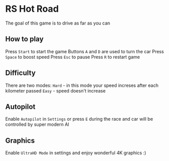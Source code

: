 # RS Hot Road

The goal of this game is to drive as far as you can

## How to play

Press `Start` to start the game
Buttons `A` and `D` are used to turn the car
Press `Space` to boost speed
Press `Esc` to pause 
Press `R` to restart game

## Difficulty

There are two modes:
`Hard` - in this mode your speed increses after each kilometer passed
`Easy` - speed doesn't increase

## Autopilot

Enable `Autopilot` in `Settings` or press `E` during the race and car will be controlled by super modern AI

## Graphics

Enable `UltraHD Mode` in settings and enjoy wonderful 4K graphics :) 

